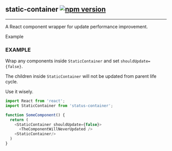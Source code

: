 ## static-container [![npm version](https://badge.fury.io/js/static-container.svg)](http://badge.fury.io/js/static-container)
---

A React component wrapper for update performance improvement.

Example

### EXAMPLE

Wrap any components inside `StaticContainer` and set `shouldUpdate={false}`.

The children inside  `StaticContainer` will not be updated from parent life cycle.

Use it wisely.

```js
import React from 'react';
import StaticContainer from 'status-container';

function SomeComponent() {
  return (
    <StaticContainer shouldUpdate={false}>
      <TheComponentWillNeverUpdated />
    <StaticContainer/>
  )
}

```
